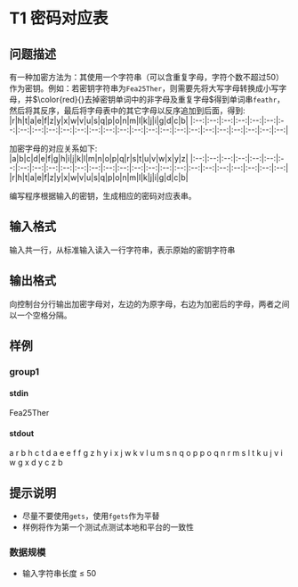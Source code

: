 # T1 密码对应表

## 问题描述

有一种加密方法为：其使用一个字符串（可以含重复字母，字符个数不超过50）作为密钥。例如：若密钥字符串为`Fea25Ther`，则需要先将大写字母转换成小写字母，并$\color{red}{}去掉密钥单词中的非字母及重复字母$得到单词串`feathr`，然后将其反序，最后将字母表中的其它字母以反序追加到后面，得到:  
|r|h|t|a|e|f|z|y|x|w|v|u|s|q|p|o|n|m|l|k|j|i|g|d|c|b|
|:--:|:--:|:--:|:--:|:--:|:--:|:--:|:--:|:--:|:--:|:--:|:--:|:--:|:--:|:--:|:--:|:--:|:--:|:--:|:--:|:--:|:--:|:--:|:--:|:--:|:--:|

加密字母的对应关系如下:  
|a|b|c|d|e|f|g|h|i|j|k|l|m|n|o|p|q|r|s|t|u|v|w|x|y|z|
|:--:|:--:|:--:|:--:|:--:|:--:|:--:|:--:|:--:|:--:|:--:|:--:|:--:|:--:|:--:|:--:|:--:|:--:|:--:|:--:|:--:|:--:|:--:|:--:|:--:|:--:|
|r|h|t|a|e|f|z|y|x|w|v|u|s|q|p|o|n|m|l|k|j|i|g|d|c|b|

编写程序根据输入的密钥，生成相应的密码对应表串。

## 输入格式

输入共一行，从标准输入读入一行字符串，表示原始的密钥字符串

## 输出格式

向控制台分行输出加密字母对，左边的为原字母，右边为加密后的字母，两者之间以一个空格分隔。

## 样例

### group1

#### stdin

Fea25Ther

#### stdout

a r
b h
c t
d a
e e
f f
g z
h y
i x
j w
k v
l u
m s
n q
o p
p o
q n
r m
s l
t k
u j
v i
w g
x d
y c
z b

## 提示说明

- 尽量不要使用`gets`，使用`fgets`作为平替
- 样例将作为第一个测试点测试本地和平台的一致性

### 数据规模

- 输入字符串长度 $\leq$ 50
